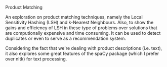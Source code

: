 Product Matching

An exploration on product matching techniques, namely the Local Sensitivity Hashing (LSH) and k-Nearest Neighbours.
Also, to show the gains and efficiency of LSH in these type of problems over solutions that are computionally expensive and time consuming.
It can be used to detect duplicates or even to serve as a recommendation system.

Considering the fact that we're dealing with product descriptions (i.e. text), it also explores some great features of the spaCy package (which I prefer over nltk) for text processing.